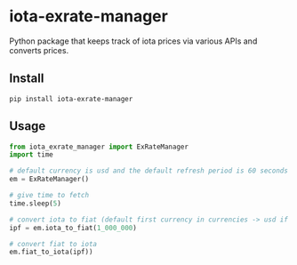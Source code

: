 # iota-exrate-manager
Python package that keeps track of iota prices via various APIs and converts prices.

## Install
```
pip install iota-exrate-manager
```

## Usage
```python
from iota_exrate_manager import ExRateManager
import time

# default currency is usd and the default refresh period is 60 seconds
em = ExRateManager()

# give time to fetch
time.sleep(5)

# convert iota to fiat (default first currency in currencies -> usd if not specified)
ipf = em.iota_to_fiat(1_000_000)

# convert fiat to iota
em.fiat_to_iota(ipf))
```
